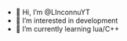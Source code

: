 - 👋 Hi, I’m @LInconnuYT
- 👀 I’m interested in development
- 🔩 I’m currently learning lua/C++ 


<!---
LInconnuYT/LInconnuYT is a ✨ special ✨ repository because its `README.md` (this file) appears on your GitHub profile.
You can click the Preview link to take a look at your changes.
--->
